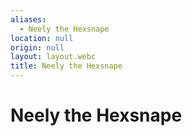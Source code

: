 ```yaml
---
aliases:
  - Neely the Hexsnape
location: null
origin: null
layout: layout.webc
title: Neely the Hexsnape
---
```

# Neely the Hexsnape

